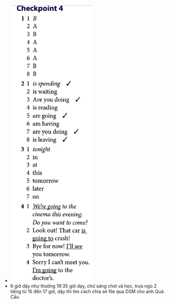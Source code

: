 - ![image.png](../assets/image_1704803726798_0.png)
- 6 giờ dậy như thường 19:35 giờ dạy, chứ sáng chơi và học, trưa ngủ 2 tiếng từ 15 đến 17 giờ, dậy thì tìm cách chia sẻ file qua DSM cho anh Quả Cầu